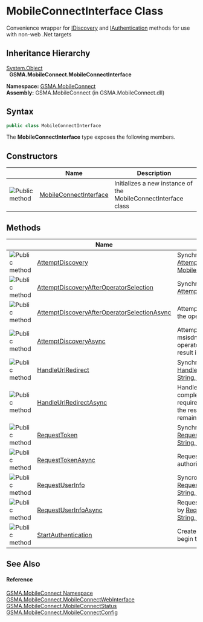MobileConnectInterface Class
============================
Convenience wrapper for [IDiscovery][1] and [IAuthentication][2] methods for use with non-web .Net targets


Inheritance Hierarchy
---------------------
[System.Object][3]  
  **GSMA.MobileConnect.MobileConnectInterface**  

**Namespace:** [GSMA.MobileConnect][4]  
**Assembly:** GSMA.MobileConnect (in GSMA.MobileConnect.dll)

Syntax
------

```csharp
public class MobileConnectInterface
```

The **MobileConnectInterface** type exposes the following members.


Constructors
------------

                 | Name                        | Description                                                    
---------------- | --------------------------- | -------------------------------------------------------------- 
![Public method] | [MobileConnectInterface][5] | Initializes a new instance of the MobileConnectInterface class 


Methods
-------

                 | Name                                             | Description                                                                                                                                                                                                                              
---------------- | ------------------------------------------------ | ---------------------------------------------------------------------------------------------------------------------------------------------------------------------------------------------------------------------------------------- 
![Public method] | [AttemptDiscovery][6]                            | Synchronous wrapper for [AttemptDiscoveryAsync(String, String, String, MobileConnectRequestOptions)][7]                                                                                                                                  
![Public method] | [AttemptDiscoveryAfterOperatorSelection][8]      | Synchronous wrapper for [AttemptDiscoveryAfterOperatorSelectionAsync(Uri)][9]                                                                                                                                                            
![Public method] | [AttemptDiscoveryAfterOperatorSelectionAsync][9] | Attempt discovery using the values returned from the operator selection redirect                                                                                                                                                         
![Public method] | [AttemptDiscoveryAsync][7]                       | Attempt discovery using the supplied parameters. If msisdn, mcc and mnc are null the result will be operator selection, otherwise valid parameters will result in a StartAuthorization status                                            
![Public method] | [HandleUrlRedirect][10]                          | Synchronous wrapper for [HandleUrlRedirectAsync(Uri, DiscoveryResponse, String, String)][11]                                                                                                                                             
![Public method] | [HandleUrlRedirectAsync][11]                     | Handles continuation of the process following a completed redirect. Only the redirectedUrl is required, however if the redirect being handled is the result of calling the Authorization URL then the remaining parameters are required. 
![Public method] | [RequestToken][12]                               | Synchronous wrapper for [RequestTokenAsync(DiscoveryResponse, Uri, String, String)][13]                                                                                                                                                  
![Public method] | [RequestTokenAsync][13]                          | Request token using the values returned from the authorization redirect                                                                                                                                                                  
![Public method] | [RequestUserInfo][14]                            | Syncronous wrapper for [RequestTokenAsync(DiscoveryResponse, Uri, String, String)][13]                                                                                                                                                   
![Public method] | [RequestUserInfoAsync][15]                       | Request user info using the access token returned by [RequestTokenAsync(DiscoveryResponse, Uri, String, String)][13]                                                                                                                     
![Public method] | [StartAuthentication][16]                        | Creates an authorization url with parameters to begin the authorization process                                                                                                                                                          


See Also
--------

#### Reference
[GSMA.MobileConnect Namespace][4]  
[GSMA.MobileConnect.MobileConnectWebInterface][17]  
[GSMA.MobileConnect.MobileConnectStatus][18]  
[GSMA.MobileConnect.MobileConnectConfig][19]  

[1]: ../../GSMA.MobileConnect.Discovery/IDiscovery/README.md
[2]: ../../GSMA.MobileConnect.Authentication/IAuthentication/README.md
[3]: http://msdn.microsoft.com/en-us/library/e5kfa45b
[4]: ../README.md
[5]: _ctor.md
[6]: AttemptDiscovery.md
[7]: AttemptDiscoveryAsync.md
[8]: AttemptDiscoveryAfterOperatorSelection.md
[9]: AttemptDiscoveryAfterOperatorSelectionAsync.md
[10]: HandleUrlRedirect.md
[11]: HandleUrlRedirectAsync.md
[12]: RequestToken.md
[13]: RequestTokenAsync.md
[14]: RequestUserInfo.md
[15]: RequestUserInfoAsync.md
[16]: StartAuthentication.md
[17]: ../MobileConnectWebInterface/README.md
[18]: ../MobileConnectStatus/README.md
[19]: ../MobileConnectConfig/README.md
[20]: ../../_icons/Help.png
[Public method]: ../../_icons/pubmethod.gif "Public method"
